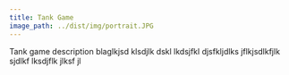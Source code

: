 ```yaml
---
title: Tank Game
image_path: ../dist/img/portrait.JPG
---
```


Tank game description blaglkjsd klsdjlk dskl lkdsjfkl djsfkljdlks jflkjsdlkfjlk sjdlkf lksdjflk jlksf jl
